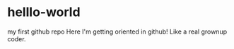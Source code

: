 # helllo-world
my first github repo
Here I'm getting oriented in github! Like a real grownup coder.
